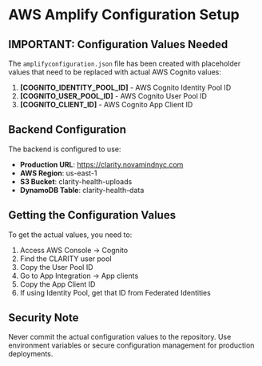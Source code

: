 # AWS Amplify Configuration Setup

## IMPORTANT: Configuration Values Needed

The `amplifyconfiguration.json` file has been created with placeholder values that need to be replaced with actual AWS Cognito values:

1. **[COGNITO_IDENTITY_POOL_ID]** - AWS Cognito Identity Pool ID
2. **[COGNITO_USER_POOL_ID]** - AWS Cognito User Pool ID  
3. **[COGNITO_CLIENT_ID]** - AWS Cognito App Client ID

## Backend Configuration

The backend is configured to use:
- **Production URL**: https://clarity.novamindnyc.com
- **AWS Region**: us-east-1
- **S3 Bucket**: clarity-health-uploads
- **DynamoDB Table**: clarity-health-data

## Getting the Configuration Values

To get the actual values, you need to:

1. Access AWS Console → Cognito
2. Find the CLARITY user pool
3. Copy the User Pool ID
4. Go to App Integration → App clients
5. Copy the App Client ID
6. If using Identity Pool, get that ID from Federated Identities

## Security Note

Never commit the actual configuration values to the repository. Use environment variables or secure configuration management for production deployments.